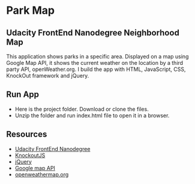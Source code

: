 # Park Map 
## Udacity FrontEnd Nanodegree Neighborhood Map
This application shows parks in a specific area. Displayed on a map using Google Map API, it shows the current weather on the location by a third party API, openWeather.org. 
I build the app with HTML, JavaScript, CSS, KnockOut framework and jQuery.

## Run App 
- Here is the project folder. Download or clone the files. 
- Unzip the folder and run index.html file to open it in a browser. 
## Resources

- [Udacity FrontEnd Nanodegree](https://www.udacity.com/)
- [KnockoutJS](http://knockoutjs.com/)
- [jQuery](https://jquery.com/)
- [Google map API](https://developers.google.com/maps/documentation/javascript/tutorial)
- [openweathermap.org](http://openweathermap.org/)
